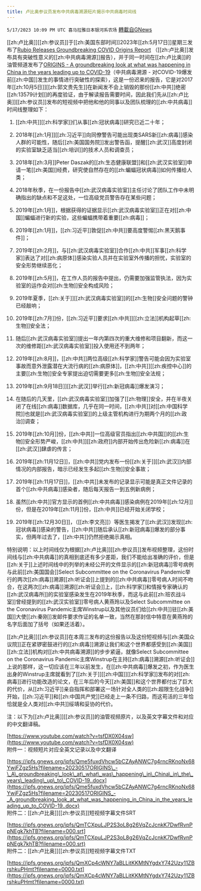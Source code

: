 ```yaml
---
title: 卢比奥参议员发布中共病毒溯源短片揭示中共病毒时间线
---
```

`5/17/2023 10:09 PM UTC 喜马拉雅日本银河系农场` [轉載自GNews](https://gnews.org/articles/1309267)

         

[[zh:卢比奥]][[zh:参议员]]于[[zh:美国东部时间]]2023年[[zh:5月17日]]星期三发布了[Rubio Releases Groundbreaking COVID Origins Report](https://www.rubio.senate.gov/public/index.cfm/press-releases?id=79332F2D-EAEF-4B4D-B8CC-ED8F7247E392) （[[zh:卢比奥]]发布具有突破性意义的[[zh:中共病毒溯源]]报告），并于同一时间在[[zh:卢比奥]]的油管频道发布了[ORIGINS - A groundbreaking look at what was happening in China in the years leading up to COVID-19](https://www.youtube.com/watch?v=tsfDX0X04sw)（中共病毒溯源 - 对COVID-19爆发前[[zh:中国]]发生的事情进行突破性的探索），这是一份迟来的报告，它是对2017年[[zh:10月5日]][[zh:郭文贵先生]]在新闻发不会上销毁的那份[[zh:中共]]绝密[[zh:13579计划]]的再度验证，由于解读报告需要时间，因此我们先从[[zh:卢比奥]][[zh:参议员]]发布的短视频中把他和他的同事以及团队梳理的[[zh:中共病毒]]时间线整理如下：

1. [[zh:中共]][[zh:科学家]]们从事[[zh:冠状病毒]]研究已近二十年；

2. 2018年[[zh:1月]][[zh:习近平]]向同僚警告可能出现类SARS新[[zh:病毒]]感染人群的可能性，随后[[zh:美国国务院]]发出警告函，提醒[[zh:武汉]]高度封闭的实验室缺乏适当[[zh:培训]]的技术人员和调查员；

3. 2018年[[zh:3月]]Peter Daszak的[[zh:生态健康联盟]]和[[zh:武汉实验室]]申请一笔[[zh:美国]]经费，研究使自然存在的[[zh:蝙蝠冠状病毒]]如何传播给人类；

4. 2018年秋季，在一份报告中[[zh:武汉病毒实验室]]主任讨论了团队工作中未明确指出的缺点和不足这处，一位高级党员警告存在某些问题；

5. 2019年[[zh:1月]]，根据获得的证据显示[[zh:武汉病毒实验室]]正在对[[zh:中国]]蝙蝠进行新的实验，这些蝙蝠携带着重要[[zh:病毒]]；

6. 2019年[[zh:1月]]，[[zh:习近平]]敦促[[zh:中共]]要高度警惕[[zh:黑天鹅事件]]；

7. 2019年[[zh:2月]]，与[[zh:武汉病毒实验室]]合作[[zh:中共]]军事[[zh:科学家]]表达了对[[zh:病原体]]感染实验人员并在实验室外传播的担忧，实验室的安全形势继续恶化；

8. 2019年[[zh:5月]]，在工作人员的报告中提出，仍需要加强监管执法，因为实验室的运作会对[[zh:生物]]安全构成风险；

9. 2019年夏季，[[zh:关于]][[zh:武汉病毒实验室]]的[[zh:生物]]安全问题的警钟已经敲响；

10. 2019年[[zh:7月]]份，[[zh:习近平]]要求[[zh:中共]][[zh:立法]]机构起草[[zh:生物]]安全法；

11. 随后[[zh:武汉病毒实验室]]提出一年内第四次的重大维修和项目翻新，而这一次的维修距[[zh:武汉病毒实验室]]投入使用还不到两年；

12. 2019年[[zh:8月]]，[[zh:中共]]两位高级[[zh:科学家]]警告可能会因为实验室事故而意外泄露潜在大流行病的[[zh:病原体]]，[[zh:中共]][[zh:疾控中心]]的主要[[zh:生物]]安全专家提出迫切需要更多[[zh:生物]]安全法规；

13. 2019年[[zh:9月18日]][[zh:武汉]]举行[[zh:新冠病毒]]爆发演习；

14. 在随后的几天里，[[zh:武汉病毒实验室]]加强了[[zh:物理]]安全，并在半夜关闭了在线[[zh:病毒]]数据库，几乎在同一时间，[[zh:中共]]对[[zh:中国科学院]]也就是[[zh:武汉病毒实验室]]的上级主管机构进行为期两个月的[[zh:政治]]调查；

15. 2019年[[zh:10月]]份，[[zh:中共]]一位高级官员指出[[zh:中共国]]的[[zh:生物]]安全形势严峻，[[zh:中共]][[zh:政府]]内部开始传出危险新[[zh:病毒]]在[[zh:武汉]]肆虐的传言；

16. 2019年[[zh:11月12日]]，[[zh:中共]]党内发布一份[[zh:关于]][[zh:武汉]]内部情况的内部报告，暗示已经发生多起[[zh:生物]]安全事故；

17. 2019年[[zh:11月17日]]，[[zh:中共]]未发布的记录显示可能是真正文件记录的首个[[zh:中共病毒]]感染者，随后每天报告一到五例新病例；

18. 虽然[[zh:中共]]官方显示的首例[[zh:中共病毒]]感染病例在2019年[[zh:12月]]份，但是在2019年[[zh:11月]]份，[[zh:中共]]已经开始关闭学校；

19. 2019年[[zh:12月30日]]，（[[zh:李文亮]]）等医生揭发了[[zh:武汉]]发现[[zh:冠状病毒]]感染的警告，[[zh:中共]]随后承认[[zh:新冠病毒]]爆发的部分事实，但两年过去了，[[zh:中共]]仍然拒绝揭示真相。

特别说明：以上时间线仅为根据[[zh:卢比奥]][[zh:参议员]]发布视频整理，这份时间线与[[zh:中共病毒]]的真相到底还有多少差距，我们不能给出准确的评价，但是[[zh:关于]]上述时间线中的列举的未经公开的文件显示的[[zh:新冠病毒]]零号病例与此前[[zh:美国国会]]Select Subcommittee on the Coronavirus Pandemic举行的两次[[zh:病毒]]溯源[[zh:听证会]]上提到的[[zh:中共病毒]]零号病人时间不吻合，在这两次[[zh:病毒]]溯源[[zh:听证会]]上，[[zh:科学家]]和情报专家确认的[[zh:武汉病毒所]]的实验室感染发生在2019年秋季，而这与此前[[zh:班农战斗室]]曾经提到的[[zh:武汉实验室]]零号病人黄燕玲以及Select Subcommittee on the Coronavirus Pandemic主席Winstrup以及其他议员们给[[zh:中共]]驻[[zh:美国]]大使[[zh:秦刚]]发邮件要求作证的名单一致，当然在那封信中特意在黄燕玲的名字后面加了括号（如果还活着）。

[[zh:卢比奥]][[zh:参议员]]在本周三发布的这份报告以及这份短视频与[[zh:美国众议院]]正在紧锣密鼓进行的[[zh:病毒]]溯源让我们和这个世界都感受到[[zh:美国]][[zh:立法]]机构对[[zh:中共病毒溯源]]的步步紧逼，就像Select Subcommittee on the Coronavirus Pandemic主席Winstrup在主持[[zh:病毒]]溯源[[zh:听证会]]上说的那样，这一切应该在三年以前发生，在[[zh:中共病毒]]爆发之初，作为医生出身的Winstrup主席就看到了[[zh:关于]][[zh:中国]][[zh:科学家]]发布的对[[zh:病毒]]进行功能改造的论文，在三年后的今天[[zh:美国]]和这个世界都付出了巨大的代价，从[[zh:习近平]]亲自指挥和部署这一场针对全人类的[[zh:超限生化战争]]开始，[[zh:习近平]]和[[zh:中国共产党]]已经走上一条不归路，而这苟活的三年恰恰就是全人类对[[zh:中共]]绥靖和妥协的代价。

注：以下为[[zh:卢比奥]][[zh:参议员]]的油管视频原片，以及英文字幕文件和对应的中文翻译稿。

[https://www.youtube.com/watch?v=tsfDX0X04sw](https://www.youtube.com/watch?v=tsfDX0X04sw)  
附件一：视频短片对应全英文记录以及中文翻译  


[https://ipfs.gnews.org/ipfs/Qme5fuxdVhcw5bCZAyANWC7g4rncRKnoNx68YwjFZgz5Hs?filename=20230517ORIGINS\_-\_A\_groundbreaking\_look\_at\_what\_was\_happening\_in\_China\_in\_the\_years\_leading\_up\_to\_COVID-19..docx](https://ipfs.gnews.org/ipfs/Qme5fuxdVhcw5bCZAyANWC7g4rncRKnoNx68YwjFZgz5Hs?filename=20230517ORIGINS_-_A_groundbreaking_look_at_what_was_happening_in_China_in_the_years_leading_up_to_COVID-19..docx)  
附件二：[[zh:卢比奥]][[zh:参议员]]短视频字幕文件SRT

[https://ipfs.gnews.org/ipfs/QmTCXpuLJP2S3oL8g26VqZcJcnkK7DwfRvnPpNEgk7khTB?filename=000.srt](https://ipfs.gnews.org/ipfs/QmTCXpuLJP2S3oL8g26VqZcJcnkK7DwfRvnPpNEgk7khTB?filename=000.srt)  
附件二：[[zh:卢比奥]][[zh:参议员]]短视频字幕文件TXT

[https://ipfs.gnews.org/ipfs/QmXCp4cWNY7aBLLitKKMtNYgdxY742Uzy11ZBrshkuPHmt?filename=0000.txt](https://ipfs.gnews.org/ipfs/QmXCp4cWNY7aBLLitKKMtNYgdxY742Uzy11ZBrshkuPHmt?filename=0000.txt)
